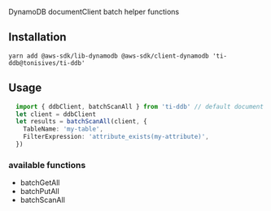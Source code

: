 DynamoDB documentClient batch helper functions

## Installation

```
yarn add @aws-sdk/lib-dynamodb @aws-sdk/client-dynamodb 'ti-ddb@tonisives/ti-ddb'
```

## Usage

```typescript
  import { ddbClient, batchScanAll } from 'ti-ddb' // default document client config
  let client = ddbClient
  let results = batchScanAll(client, {
    TableName: 'my-table',
    FilterExpression: 'attribute_exists(my-attribute)',
  })
```

### available functions
- batchGetAll
- batchPutAll
- batchScanAll